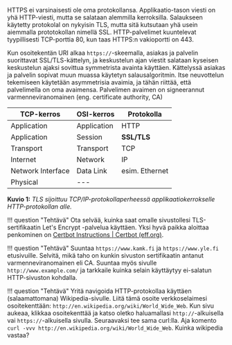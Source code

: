 HTTPS ei varsinaisesti ole oma protokollansa. Applikaatio-tason viesti on yhä HTTP-viesti, mutta se salataan alemmilla kerroksilla. Salaukseen käytetty protokolal on nykyisin TLS, mutta sitä kutsutaan yhä usein aiemmalla prototokollan nimellä SSL. HTTP-palvelimet kuuntelevat tyypillisesti TCP-porttia 80, kun taas HTTPS:n vakioportti on 443.

Kun osoitekentän URI alkaa `https://`-skeemalla, asiakas ja palvelin suorittavat SSL/TLS-kättelyn, ja keskustelun ajan viestit salataan kyseisen keskustelun ajaksi sovittua symmetrista avainta käyttäen. Kättelyssä asiakas ja palvelin sopivat muun muassa käytetyn salausalgoritmin. Itse neuvottelun tekemiseen käytetään asymmetrisia avaimia, ja tähän riittää, että palvelimella on oma avaimensa. Palvelimen avaimen on signeerannut varmenneviranomainen (eng. certificate authority, CA)

| TCP-kerros        | OSI-kerros  | Protokolla     |
| ----------------- | ----------- | -------------- |
| Application       | Application | HTTP           |
| Application       | Session     | **SSL/TLS**    |
| Transport         | Transport   | TCP            |
| Internet          | Network     | IP             |
| Network Interface | Data Link   | esim. Ethernet |
| Physical          | ---         |                |

**Kuvio 1:** *TLS sijoittuu TCP/IP-protokollaperheessä applikaatiokerrokselle HTTP-protokollan alle.*

!!! question "Tehtävä"
    Ota selvää, kuinka saat omalle sivustollesi TLS-sertifikaatin Let's Encrypt -palvelua käyttäen. Yksi hyvä paikka aloittaa penkominen on [Certbot Instructions | Certbot (eff.org)](https://certbot.eff.org/instructions).

!!! question "Tehtävä"
    Suuntaa `https://www.kamk.fi` ja `https://www.yle.fi` etusivuille. Selvitä, mikä taho on kunkin sivuston sertifikaatin antanut varmenneviranomainen eli CA. Suuntaa myös sivulle `http://www.example.com/` ja tarkkaile kuinka selain käyttäytyy ei-salatun HTTP-sivuston kohdalla.

!!! question "Tehtävä"
    Yritä navigoida HTTP-protokollaa käyttäen (salaamattomana) Wikipedia-sivulle. Liitä tämä osoite verkkoselaimesi osoitekenttään: `http://en.wikipedia.org/wiki/World_Wide_Web`. Kun sivu aukeaa, klikkaa osoitekenttää ja katso oletko haluamallasi `http://`-alkuisella vai `https://`-alkuisella sivulla. Seuraavaksi tee sama curl:lla. Aja komento `curl -vvv http://en.wikipedia.org/wiki/World_Wide_Web`. Kuinka wikipedia vastaa?
